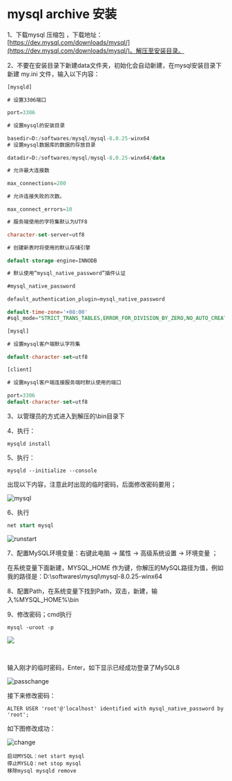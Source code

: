 # mysql archive 安装

1、下载mysql 压缩包 ，下载地址：[https://dev.mysql.com/downloads/mysql/](https://dev.mysql.com/downloads/mysql/)。解压至安装目录。

2、不要在安装目录下新建data文件夹，初始化会自动新建，在mysql安装目录下新建 my.ini 文件，输入以下内容：

```sql
[mysqld]
 
# 设置3306端口
 
port=3306
 
# 设置mysql的安装目录
 
basedir=D:/softwares/mysql/mysql-8.0.25-winx64
# 设置mysql数据库的数据的存放目录
 
datadir=D:/softwares/mysql/mysql-8.0.25-winx64/data
 
# 允许最大连接数
 
max_connections=200
 
# 允许连接失败的次数。
 
max_connect_errors=10
 
# 服务端使用的字符集默认为UTF8
 
character-set-server=utf8
 
# 创建新表时将使用的默认存储引擎
 
default-storage-engine=INNODB
 
# 默认使用“mysql_native_password”插件认证
 
#mysql_native_password
 
default_authentication_plugin=mysql_native_password
 
default-time-zone='+08:00'
#sql_mode="STRICT_TRANS_TABLES,ERROR_FOR_DIVISION_BY_ZERO,NO_AUTO_CREATE_USER,NO_ENGINE_SUBSTITUTION"
 
[mysql]
 
# 设置mysql客户端默认字符集
 
default-character-set=utf8
 
[client]
 
# 设置mysql客户端连接服务端时默认使用的端口
 
port=3306
default-character-set=utf8
```

3、以管理员的方式进入到解压的\bin目录下

4、执行：

```
mysqld install
```

5、执行：

```
mysqld --initialize --console
```

出现以下内容，注意此时出现的临时密码，后面修改密码要用；

![mysql](D:\documents\chrome\mysql.png)

6、执行

```sql
net start mysql
```

![runstart](D:\documents\chrome\runstart.png)

7、配置MySQL环境变量：右键此电脑 -> 属性 -> 高级系统设置 -> 环境变量 ；

在系统变量下面新建，MYSQL_HOME 作为键，你解压的MySQL路径为值，例如我的路径是：D:\softwares\mysql\mysql-8.0.25-winx64

8、配置Path，在系统变量下找到Path，双击，新建，输入%MYSQL_HOME%\bin

9、修改密码；cmd执行

```
mysql -uroot -p
```

![](D:\documents\chrome\pass.png)

​	

输入刚才的临时密码，Enter，如下显示已经成功登录了MySQL8

![passchange](D:\documents\chrome\passchange.png)

接下来修改密码：

```shell
ALTER USER 'root'@'localhost' identified with mysql_native_password by 'root';
```

如下图修改成功：

![change](D:\documents\chrome\change.png)





```
启动MYSQL：net start mysql
停止MYSLQ：net stop mysql
移除mysql mysqld remove
```

